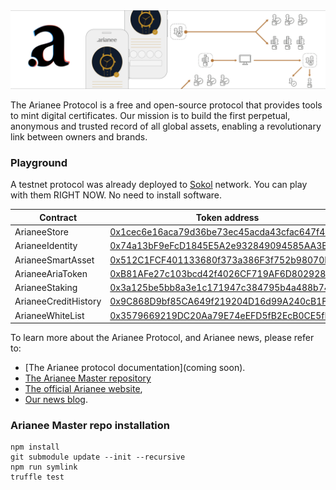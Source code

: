 
<img src="https://github.com/Arianee/ArianeeMaster/raw/master/assets/cover.png" />


The Arianee Protocol is a free and open-source protocol that provides tools to mint digital certificates. Our mission is to build the first perpetual, anonymous and trusted record of all global assets, enabling a revolutionary link between owners and brands. 


### Playground

A testnet protocol was already deployed to [Sokol](https://blockscout.com/poa/sokol) network. You can play with them RIGHT NOW. No need to install software.

| Contract | Token address 
|-|-
| ArianeeStore | [0x1cec6e16aca79d36be73ec45acda43cfac647f4c](https://blockscout.com/poa/sokol/address/0x1cec6e16aca79d36be73ec45acda43cfac647f4c/transactions) 
| ArianeeIdentity | [0x74a13bF9eFcD1845E5A2e932849094585AA3BCF9](https://blockscout.com/poa/sokol/address/0x74a13bF9eFcD1845E5A2e932849094585AA3BCF9/transactions) 
| ArianeeSmartAsset | [0x512C1FCF401133680f373a386F3f752b98070BC5](https://blockscout.com/poa/sokol/address/0x512C1FCF401133680f373a386F3f752b98070BC5/transactions) 
| ArianeeAriaToken | [0xB81AFe27c103bcd42f4026CF719AF6D802928765](https://blockscout.com/poa/sokol/address/0xB81AFe27c103bcd42f4026CF719AF6D802928765/transactions) 
| ArianeeStaking | [0x3a125be5bb8a3e1c171947c384795b4a488b74a0](https://blockscout.com/poa/sokol/address/0x3a125be5bb8a3e1c171947c384795b4a488b74a0/transactions) 
| ArianeeCreditHistory | [0x9C868D9bf85CA649f219204D16d99A240cB1F011](https://blockscout.com/poa/sokol/address/0x9C868D9bf85CA649f219204D16d99A240cB1F011/transactions) 
| ArianeeWhiteList | [0x3579669219DC20Aa79E74eEFD5fB2EcB0CE5fE0D](https://blockscout.com/poa/sokol/address/0x3579669219DC20Aa79E74eEFD5fB2EcB0CE5fE0D/transactions)

To learn more about the Arianee Protocol, and Arianee news, please refer to:
* [The Arianee protocol documentation](coming soon).
* [The Arianee Master repository](https://github.com/Arianee/ArianeeMaster)
* [The official Arianee website](https://arianee.org/),
* [Our news blog](https://blog.arianee.org/).


### Arianee Master repo installation

```
npm install
git submodule update --init --recursive
npm run symlink
truffle test 
```
